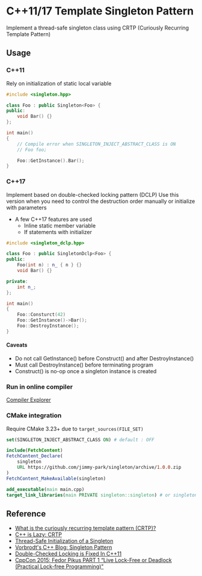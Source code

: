 # C++11/17 Template Singleton Pattern

Implement a thread-safe singleton class using CRTP (Curiously Recurring Template Pattern)

## Usage

### C++11

Rely on initialization of static local variable

```cpp
#include <singleton.hpp>

class Foo : public Singleton<Foo> {
public:
    void Bar() {}
};

int main()
{
    // Compile error when SINGLETON_INJECT_ABSTRACT_CLASS is ON
    // Foo foo;

    Foo::GetInstance().Bar();
}
```

### C++17

Implement based on double-checked locking pattern (DCLP)
Use this version when you need to control the destruction order manually or initialize with parameters

- A few C++17 features are used
  - Inline static member variable
  - If statements with initializer

```cpp
#include <singleton_dclp.hpp>

class Foo : public SingletonDclp<Foo> {
public:
    Foo(int n) : n_ { n } {}
    void Bar() {}

private:
    int n_;
};

int main()
{
    Foo::Consturct(42)
    Foo::GetInstance()->Bar();
    Foo::DestroyInstance();
}
```

#### Caveats

- Do not call GetInstance() before Construct() and after DestroyInstance()
- Must call DestroyInstance() before terminating program
- Construct() is no-op once a singleton instance is created

### Run in online compiler

[Compiler Explorer](https://godbolt.org/z/KPhzvofYz)

### CMake integration

Require CMake 3.23+ due to `target_sources(FILE_SET)`

```CMake
set(SINGLETON_INJECT_ABSTRACT_CLASS ON) # default : OFF

include(FetchContent)
FetchContent_Declare(
    singleton
    URL https://github.com/jimmy-park/singleton/archive/1.0.0.zip
)
FetchContent_MakeAvailable(singleton)

add_executable(main main.cpp)
target_link_libraries(main PRIVATE singleton::singleton) # or singleton::singleton-dclp
```

## Reference

- [What is the curiously recurring template pattern (CRTP)?](https://stackoverflow.com/questions/4173254/what-is-the-curiously-recurring-template-pattern-crtp/4173298#4173298)
- [C++ is Lazy: CRTP](https://www.modernescpp.com/index.php/component/content/article/42-blog/functional/273-c-is-still-lazy)
- [Thread-Safe Initialization of a Singleton](https://www.modernescpp.com/index.php/thread-safe-initialization-of-a-singleton)
- [Vorbrodt's C++ Blog: Singleton Pattern](https://vorbrodt.blog/2020/07/10/singleton-pattern/)
- [Double-Checked Locking is Fixed In C++11](https://preshing.com/20130930/double-checked-locking-is-fixed-in-cpp11/)
- [CppCon 2015: Fedor Pikus PART 1 “Live Lock-Free or Deadlock (Practical Lock-free Programming)"](https://www.youtube.com/watch?v=lVBvHbJsg5Y)
